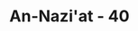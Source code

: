 ---
title: "An-Nazi'at - 40"
no: 40
arabic_no: ٤٠
ayah: وَاَمَّا مَنْ خَافَ مَقَامَ رَبِّهٖ وَنَهَى النَّفْسَ عَنِ الْهَوٰىۙ
translation: "Dan adapun orang-orang yang takut kepada kebesaran Tuhannya dan menahan diri dari (keinginan) hawa nafsunya,"
tafsir: "Sebaliknya ditegaskan pula bahwa orang-orang yang takut dan mengadakan persiapan karena memandang kebesaran Tuhannya serta menahan diri dari ajakan hawa nafsunya, maka sesungguhnya surgalah tempat kediamannya yang kekal dan abadi. Alangkah beruntung mereka memperoleh bagian seperti itu."
---